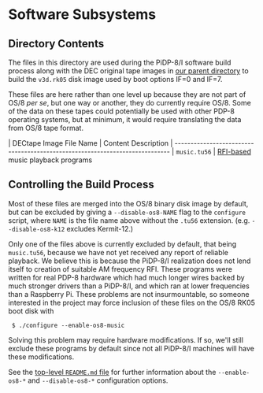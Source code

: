 # Software Subsystems


## Directory Contents

The files in this directory are used during the PiDP-8/I software build
process along with the DEC original tape images in [our parent
directory](/files/media/os8) to build the `v3d.rk05` disk image
used by boot options IF=0 and IF=7.

These files are here rather than one level up because they are not part
of OS/8 *per se*, but one way or another, they do currently require
OS/8. Some of the data on these tapes could potentially be used with
other PDP-8 operating systems, but at minimum, it would require
translating the data from OS/8 tape format.


| DECtape Image File Name | Content Description
| ----------------------------------------------------------------------------
| `music.tu56`            | [RFI-based][rfi] music playback programs


## Controlling the Build Process

Most of these files are merged into the OS/8 binary disk image by
default, but can be excluded by giving a `--disable-os8-NAME` flag to
the `configure` script, where `NAME` is the file name above without the
`.tu56` extension. (e.g. `--disable-os8-k12` excludes Kermit-12.)

Only one of the files above is currently excluded by default, that being
`music.tu56`, because we have not yet received any report of reliable
playback. We believe this is because the PiDP-8/I realization does not
lend itself to creation of suitable AM frequency RFI. These programs
were written for real PDP-8 hardware which had much longer wires backed
by much stronger drivers than a PiDP-8/I, and which ran at lower
frequencies than a Raspberry Pi. These problems are not insurmountable,
so someone interested in the project may force inclusion of these files
on the OS/8 RK05 boot disk with

     $ ./configure --enable-os8-music

Solving this problem may require hardware modifications. If so, we'll
still exclude these programs by default since not all PiDP-8/I machines
will have these modifications.

See the [top-level `README.md` file][tlrm] for further information about
the `--enable-os8-*` and `--disable-os8-*` configuration options.


[k12]:  http://www.columbia.edu/kermit/pdp8.html
[rfi]:  https://en.wikipedia.org/wiki/Electromagnetic_interference
[tlrm]: /doc/trunk/README.md
